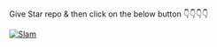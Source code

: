 Give Star repo & then click on the below button 👇👇👇👇
<p><a href="https://heroku.com/deploy?template=https://github.com/MKKA83/CB-NO-SA"> 
 
[![Slam](https://telegra.ph/file/1ad1eac48c5eac21a8ac9.jpg)](https://t.me/Dr007Bot)


